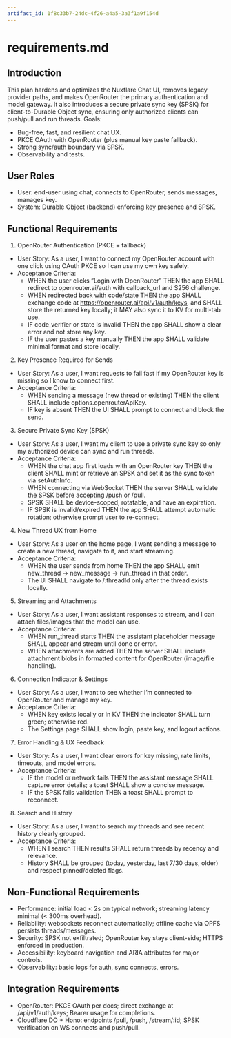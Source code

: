 ```yaml
---
artifact_id: 1f8c33b7-24dc-4f26-a4a5-3a3f1a9f154d
---
```


# requirements.md

## Introduction

This plan hardens and optimizes the Nuxflare Chat UI, removes legacy provider paths, and makes OpenRouter the primary authentication and model gateway. It also introduces a secure private sync key (SPSK) for client-to-Durable Object sync, ensuring only authorized clients can push/pull and run threads. Goals:

- Bug-free, fast, and resilient chat UX.
- PKCE OAuth with OpenRouter (plus manual key paste fallback).
- Strong sync/auth boundary via SPSK.
- Observability and tests.

## User Roles

- User: end-user using chat, connects to OpenRouter, sends messages, manages key.
- System: Durable Object (backend) enforcing key presence and SPSK.

## Functional Requirements

1. OpenRouter Authentication (PKCE + fallback)

- User Story: As a user, I want to connect my OpenRouter account with one click using OAuth PKCE so I can use my own key safely.
- Acceptance Criteria:
  - WHEN the user clicks “Login with OpenRouter” THEN the app SHALL redirect to openrouter.ai/auth with callback_url and S256 challenge.
  - WHEN redirected back with code/state THEN the app SHALL exchange code at https://openrouter.ai/api/v1/auth/keys, and SHALL store the returned key locally; it MAY also sync it to KV for multi-tab use.
  - IF code_verifier or state is invalid THEN the app SHALL show a clear error and not store any key.
  - IF the user pastes a key manually THEN the app SHALL validate minimal format and store locally.

2. Key Presence Required for Sends

- User Story: As a user, I want requests to fail fast if my OpenRouter key is missing so I know to connect first.
- Acceptance Criteria:
  - WHEN sending a message (new thread or existing) THEN the client SHALL include options.openrouterApiKey.
  - IF key is absent THEN the UI SHALL prompt to connect and block the send.

3. Secure Private Sync Key (SPSK)

- User Story: As a user, I want my client to use a private sync key so only my authorized device can sync and run threads.
- Acceptance Criteria:
  - WHEN the chat app first loads with an OpenRouter key THEN the client SHALL mint or retrieve an SPSK and set it as the sync token via setAuthInfo.
  - WHEN connecting via WebSocket THEN the server SHALL validate the SPSK before accepting /push or /pull.
  - SPSK SHALL be device-scoped, rotatable, and have an expiration.
  - IF SPSK is invalid/expired THEN the app SHALL attempt automatic rotation; otherwise prompt user to re-connect.

4. New Thread UX from Home

- User Story: As a user on the home page, I want sending a message to create a new thread, navigate to it, and start streaming.
- Acceptance Criteria:
  - WHEN the user sends from home THEN the app SHALL emit new_thread → new_message → run_thread in that order.
  - The UI SHALL navigate to /:threadId only after the thread exists locally.

5. Streaming and Attachments

- User Story: As a user, I want assistant responses to stream, and I can attach files/images that the model can use.
- Acceptance Criteria:
  - WHEN run_thread starts THEN the assistant placeholder message SHALL appear and stream until done or error.
  - WHEN attachments are added THEN the server SHALL include attachment blobs in formatted content for OpenRouter (image/file handling).

6. Connection Indicator & Settings

- User Story: As a user, I want to see whether I’m connected to OpenRouter and manage my key.
- Acceptance Criteria:
  - WHEN key exists locally or in KV THEN the indicator SHALL turn green; otherwise red.
  - The Settings page SHALL show login, paste key, and logout actions.

7. Error Handling & UX Feedback

- User Story: As a user, I want clear errors for key missing, rate limits, timeouts, and model errors.
- Acceptance Criteria:
  - IF the model or network fails THEN the assistant message SHALL capture error details; a toast SHALL show a concise message.
  - IF the SPSK fails validation THEN a toast SHALL prompt to reconnect.

8. Search and History

- User Story: As a user, I want to search my threads and see recent history clearly grouped.
- Acceptance Criteria:
  - WHEN I search THEN results SHALL return threads by recency and relevance.
  - History SHALL be grouped (today, yesterday, last 7/30 days, older) and respect pinned/deleted flags.

## Non-Functional Requirements

- Performance: initial load < 2s on typical network; streaming latency minimal (< 300ms overhead).
- Reliability: websockets reconnect automatically; offline cache via OPFS persists threads/messages.
- Security: SPSK not exfiltrated; OpenRouter key stays client-side; HTTPS enforced in production.
- Accessibility: keyboard navigation and ARIA attributes for major controls.
- Observability: basic logs for auth, sync connects, errors.

## Integration Requirements

- OpenRouter: PKCE OAuth per docs; direct exchange at /api/v1/auth/keys; Bearer usage for completions.
- Cloudflare DO + Hono: endpoints /pull, /push, /stream/:id; SPSK verification on WS connects and push/pull.
